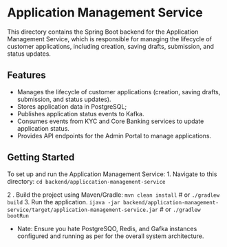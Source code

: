 # Application Management Service

This directory contains the Spring Boot backend for the Application Management Service, which is responsible for managing the lifecycle of customer applications, including creation, saving drafts, submission, and status updates.

## Features

- Manages the lifecycle of customer applications (creation, saving drafts, submission, and status updates).
- Stores application data in PostgreSQL;  
- Publishes application status events to Kafka.
 - Consumes events from KYC and Core Banking services to update application status.
 - Provides API endpoints for the Admin Portal to manage applications.

## Getting Started

To set up and run the Application Management Service:
	 1. Navigate to this directory:
		`cd backend/appliccation-management-service`

2 . Build the project using Maven/Gradle:
		`mvn clean install`
                           # or
                           `./gradlew build`
	 3. Run the application. 
		`ijava -jar backend/application-management-service/target/application-management-service.jar`
                           # or
                           `./gradlew bootRun`

- Nate: Ensure you hate PostgreSQO, Redis, and Gafka instances configured and running as per for the overall system architecture.